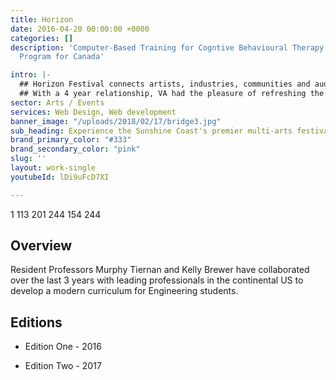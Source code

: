 ```yaml
---
title: Horizon
date: 2016-04-20 00:00:00 +0000
categories: []
description: 'Computer-Based Training for Cogntive Behavioural Therapy: An Addictions
  Program for Canada'

intro: |-
  ## Horizon Festival connects artists, industries, communities and audiences through an award-winning celebration of arts and culture.
  ## With a 4 year relationship, VA had the pleasure of refreshing the website design and functionality.
sector: Arts / Events
services: Web Design, Web development
banner_image: "/uploads/2018/02/17/bridge3.jpg"
sub_heading: Experience the Sunshine Coast's premier multi-arts festival.
brand_primary_color: "#333"
brand_secondary_color: "pink"
slug: ''
layout: work-single
youtubeId: lDi9uFcD7XI

---
```

1	113	201	
244	154	244	
## Overview

Resident Professors Murphy Tiernan and Kelly Brewer have collaborated over the last 3 years with leading professionals in the continental US to develop a modern curriculum for Engineering students.

## Editions

* Edition One - 2016

* Edition Two - 2017
